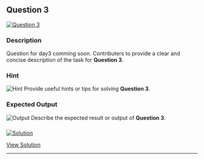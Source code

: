


## Question 3
<a href="https://github.com/alishgosai/Python-Exercise-and-Solutions/blob/master/questions/Question3.md" target="_blank">
  <img src="https://img.shields.io/badge/Question-3-purple?style=for-the-badge&logoSize=60" alt="Question 3">
</a>

### **Description**
Question for day3 comming soon.
Contributers to provide a clear and concise description of the task for **Question 3**.

### **Hint**
![Hint](https://img.shields.io/badge/Hint:-blue)
Provide useful hints or tips for solving **Question 3**.

### **Expected Output**
![Output](https://img.shields.io/badge/Output:-blue)
Describe the expected result or output of **Question 3**.

### <a href="https://github.com/alishgosai/Python-Exercise-and-Solutions/blob/master/solutions/Solution3.js" target="_blank">
  <img src="https://img.shields.io/badge/Solution-1f8e00?style=for-the-badge&logo=solution&logoColor=white" alt="Solution">
</a>

<a href="https://github.com/alishgosai/Python-Exercise-and-Solutions/blob/master/solutions/Solution3.js" target="_blank">View Solution</a>

---

